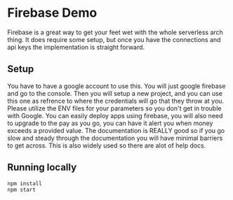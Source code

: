 # Firebase Demo

Firebase is a great way to get your feet wet with the whole serverless arch thing. It does require some setup, but once you have the connections and api keys the implementation is straight forward.

## Setup
You have to have a google account to use this. You will just google firebase and go to the console. Then you will setup a new project, and you can use this one as refrence to where the credentials will go that they throw at you. Please utilize the ENV files for your parameters so you don't get in trouble with Google. You can easily deploy apps using firebase, you will also need to upgrade to the pay as you go, you can have it alert you when money exceeds a provided value. The documentation is REALLY good so if you go slow and steady through the documentation you will have minimal barriers to get across. This is also widely used so there are alot of help docs.

## Running locally
```
npm install
npm start
```
